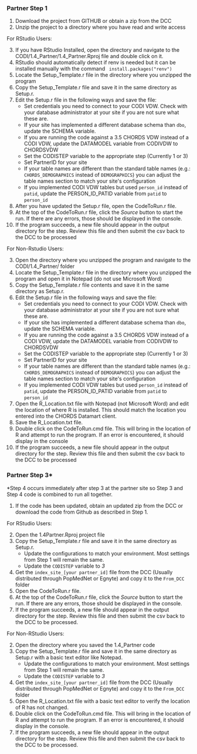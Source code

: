 ### Partner Step 1

1) Download the project from GITHUB or obtain a zip from the DCC 
2) Unzip the project to a directory where you have read and write access

For RStudio Users:

3) If you have RStudio Installed, open the directory and navigate to the CODI/1.4_Partner/1.4_Partner.Rproj file and double click on it.
4) RStudio should automatically detect if renv is needed but it can be installed manually with the command ```
install.packages("renv")```
5) Locate the Setup_Template.r file in the directory where you unzipped the program
6) Copy the Setup_Template.r file and save it in the same directory as Setup.r.
7) Edit the Setup.r file in the following ways and save the file:
	+ Set credentials you need to connect to your CODI VDW.  Check with your database administrator at your site if you are not sure what these are.
	+ If your site has implemented a different database schema than `dbo`, update the SCHEMA variable.
	+ If you are running the code against a 3.5 CHORDS VDW instead of a CODI VDW, update the DATAMODEL variable from CODIVDW to CHORDSVDW
	+ Set the CODISTEP variable to the appropriate step (Currently 1 or 3)
	+ Set PartnerID for your site
	+ If your table names are different than the standard table names (e.g.: `CHORDS_DEMOGRAPHICS` instead of `DEMOGRAPHICS`) you can adjust the table names section to match your site's configuration
	+ If you implemented CODI VDW tables but used `person_id` instead of `patid`, update the PERSON_ID_PATID variable from `patid` to `person_id`
8) After you have updated the Setup.r file, open the CodeToRun.r file.  
9) At the top of the CodeToRun.r file, click the *Source* button to start the run.  If there are any errors, those should be displayed in the console.
10) If the program succeeds, a new file should appear in the output directory for the step.  Review this file and then submit the csv back to the DCC to be processed

For Non-Rstudio Users:

3) Open the directory where you unzipped the program and navigate to the CODI/1.4_Partner/ folder
4) Locate the Setup_Template.r file in the directory where you unzipped the program and open it in Notepad (do not use Microsoft Word)
5) Copy the Setup_Template.r file contents and save it in the same directory as Setup.r.
6) Edit the Setup.r file in the following ways and save the file:
	+ Set credentials you need to connect to your CODI VDW.  Check with your database administrator at your site if you are not sure what these are.
	+ If your site has implemented a different database schema than `dbo`, update the SCHEMA variable.
	+ If you are running the code against a 3.5 CHORDS VDW instead of a CODI VDW, update the DATAMODEL variable from CODIVDW to CHORDSVDW
	+ Set the CODISTEP variable to the appropriate step (Currently 1 or 3)
	+ Set PartnerID for your site
	+ If your table names are different than the standard table names (e.g.: `CHORDS_DEMOGRAPHICS` instead of `DEMOGRAPHICS`) you can adjust the table names section to match your site's configuration
	+ If you implemented CODI VDW tables but used `person_id` instead of `patid`, update the PERSON_ID_PATID variable from `patid` to `person_id`
7) Open the R_Location.txt file with Notepad (not Microsoft Word) and edit the location of where R is installed.  This should match the location you entered into the CHORDS Datamart client. 
8) Save the R_Location.txt file.
9) Double click on the CodeToRun.cmd file.  This will bring in the location of R and attempt to run the program.  If an error is encountered, it should display in the console
10) If the program succeeds, a new file should appear in the output directory for the step.  Review this file and then submit the csv back to the DCC to be processed

### Partner Step 3*

*Step 4 occurs immediately after step 3 at the partner site so Step 3 and Step 4 code is combined to run all together.  

1) If the code has been updated, obtain an updated zip from the DCC or download the code from Github as described in Step 1.

For RStudio Users:

2) Open the 1.4Partner.Rproj project file
3) Copy the Setup_Template.r file and save it in the same directory as Setup.r.
	 - Update the configurations to match your environment.  Most settings from Step 1 will remain the same. 		
	 - Update the `CODISTEP` variable to *3*
4) Get the `index_site_[your partner_id]` file from the DCC (Usually distributed through PopMedNet or Egnyte) and copy it to the `From_DCC` folder
5) Open the CodeToRun.r file.  
6) At the top of the CodeToRun.r file, click the *Source* button to start the run.  If there are any errors, those should be displayed in the console.
7) If the program succeeds, a new file should appear in the output directory for the step.  Review this file and then submit the csv back to the DCC to be processed.

For Non-RStudio Users:

2) Open the directory where you saved the 1.4_Partner code
3) Copy the Setup_Template.r file and save it in the same directory as Setup.r with a basic text editor like Notepad.
	 - Update the configurations to match your environment.  Most settings from Step 1 will remain the same. 
	 - Update the `CODISTEP` variable to *3*
4) Get the `index_site_[your partner_id]` file from the DCC (Usually distributed through PopMedNet or Egnyte) and copy it to the `From_DCC` folder
5) Open the R_Location.txt file with a basic text editor to verify the location of R has not changed.
6) Double click on the CodeToRun.cmd file.  This will bring in the location of R and attempt to run the program.  If an error is encountered, it should display in the console.
7) If the program succeeds, a new file should appear in the output directory for the step.  Review this file and then submit the csv back to the DCC to be processed.
